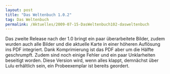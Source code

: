 ```yaml
---
layout: post
title: "Das Weltenbuch 1.0.2"
tag: Das Weltenbuch
permalink: /Aktuelles/2009-07-15-DasWeltenbuch102-dasweltenbuch
---
```



Das zweite Release nach der 1.0 bringt ein paar überarbeitete Bilder, zudem wurden auch alle Bilder und die aktuelle Karte in einer höheren Auflösung ins PDF integriert. Dank Komprimierung ist das PDF aber um die Hälfte geschrumpft. Zudem sind noch einige Fehler und ein paar Unklarheiten beseitigt worden. Diese Version wird, wenn alles klappt, demnächst über Lulu erhältlich sein, ein Probeexemplar ist bereits geordert.


